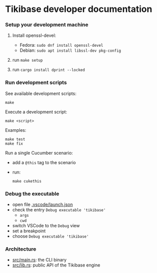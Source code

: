 # Tikibase developer documentation

### Setup your development machine

1. Install openssl-devel:

   - Fedora: `sudo dnf install openssl-devel`
   - Debian: `sudo apt install libssl-dev pkg-config`

2. run `make setup`
3. run `cargo install dprint --locked`

### Run development scripts

See available development scripts:

```
make
```

Execute a development script:

```
make <script>
```

Examples:

```
make test
make fix
```

Run a single Cucumber scenario:

- add a `@this` tag to the scenario
- run:

  ```
  make cukethis
  ```

### Debug the executable

- open file [.vscode/launch.json](.vscode/launch.json)
- check the entry `Debug executable 'tikibase'`
  - `args`
  - `cwd`
- switch VSCode to the `Debug` view
- set a breakpoint
- choose `Debug executable 'tikibase'`

### Architecture

- [src/main.rs](src/main.rs): the CLI binary
- [src/lib.rs](src/lib.rs): public API of the Tikibase engine
